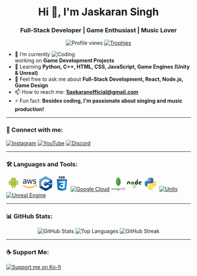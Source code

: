 <h1 align="center">Hi 👋, I'm Jaskaran Singh</h1>
<h3 align="center">Full-Stack Developer | Game Enthusiast | Music Lover</h3>

<p align="center">
  <img src="https://komarev.com/ghpvc/?username=jaskrnsroay&label=Profile%20views&color=0e75b6&style=flat" alt="Profile views" />
  <a href="https://github.com/ryo-ma/github-profile-trophy"><img src="https://github-profile-trophy.vercel.app/?username=jaskrnsroay&theme=gruvbox&no-frame=true&margin-w=10&column=4" alt="Trophies" /></a>
</p>

<img align="right" alt="Coding" width="380" src="https://user-images.githubusercontent.com/74038190/225813708-98b745f2-7d22-48cf-9150-083f1b00d6c9.gif">

- 🔭 I’m currently working on **Game Development Projects**  
- 🌱 Learning **Python, C++, HTML, CSS, JavaScript, Game Engines (Unity & Unreal)**  
- 💬 Feel free to ask me about **Full-Stack Development, React, Node.js, Game Design**  
- 📫 How to reach me: **1jaskaranofficial@gmail.com**  
- ⚡ Fun fact: **Besides coding, I'm passionate about singing and music production!**

---

<h3>📱 Connect with me:</h3>
<p align="left">
  <a href="https://instagram.com/jaskrninlove" target="_blank"><img align="center" src="https://raw.githubusercontent.com/rahuldkjain/github-profile-readme-generator/master/src/images/icons/Social/instagram.svg" alt="Instagram" height="30" width="40" /></a>
  <a href="https://www.youtube.com/c/jaskrnsings" target="_blank"><img align="center" src="https://raw.githubusercontent.com/rahuldkjain/github-profile-readme-generator/master/src/images/icons/Social/youtube.svg" alt="YouTube" height="30" width="40" /></a>
  <a href="https://discord.gg/jaskrnsroay" target="_blank"><img align="center" src="https://raw.githubusercontent.com/rahuldkjain/github-profile-readme-generator/master/src/images/icons/Social/discord.svg" alt="Discord" height="30" width="40" /></a>
</p>

---

<h3>🛠️ Languages and Tools:</h3>
<p align="left">
  <a href="https://developer.android.com" target="_blank" rel="noreferrer"><img src="https://raw.githubusercontent.com/devicons/devicon/master/icons/android/android-original-wordmark.svg" alt="Android" width="40" height="40"/></a> 
  <a href="https://aws.amazon.com" target="_blank" rel="noreferrer"><img src="https://raw.githubusercontent.com/devicons/devicon/master/icons/amazonwebservices/amazonwebservices-original-wordmark.svg" alt="AWS" width="40" height="40"/></a> 
  <a href="https://www.w3schools.com/cpp/" target="_blank" rel="noreferrer"><img src="https://raw.githubusercontent.com/devicons/devicon/master/icons/cplusplus/cplusplus-original.svg" alt="C++" width="40" height="40"/></a> 
  <a href="https://www.w3schools.com/css/" target="_blank" rel="noreferrer"><img src="https://raw.githubusercontent.com/devicons/devicon/master/icons/css3/css3-original-wordmark.svg" alt="CSS3" width="40" height="40"/></a> 
  <a href="https://cloud.google.com" target="_blank" rel="noreferrer"><img src="https://www.vectorlogo.zone/logos/google_cloud/google_cloud-icon.svg" alt="Google Cloud" width="40" height="40"/></a> 
  <a href="https://www.mongodb.com/" target="_blank" rel="noreferrer"><img src="https://raw.githubusercontent.com/devicons/devicon/master/icons/mongodb/mongodb-original-wordmark.svg" alt="MongoDB" width="40" height="40"/></a> 
  <a href="https://nodejs.org" target="_blank" rel="noreferrer"><img src="https://raw.githubusercontent.com/devicons/devicon/master/icons/nodejs/nodejs-original-wordmark.svg" alt="Node.js" width="40" height="40"/></a> 
  <a href="https://www.python.org" target="_blank" rel="noreferrer"><img src="https://raw.githubusercontent.com/devicons/devicon/master/icons/python/python-original.svg" alt="Python" width="40" height="40"/></a> 
  <a href="https://unity.com/" target="_blank" rel="noreferrer"><img src="https://www.vectorlogo.zone/logos/unity3d/unity3d-icon.svg" alt="Unity" width="40" height="40"/></a> 
  <a href="https://unrealengine.com/" target="_blank" rel="noreferrer"><img src="https://raw.githubusercontent.com/kenangundogan/fontisto/036b7eca71aab1bef8e6a0518f7329f13ed62f6b/icons/svg/brand/unreal-engine.svg" alt="Unreal Engine" width="40" height="40"/></a>
</p>

---

<h3>📊 GitHub Stats:</h3>
<div align="center">
  <img src="https://github-readme-stats.vercel.app/api?username=jaskrnsroay&show_icons=true&theme=radical" alt="GitHub Stats" width="400px"/>
  <img src="https://github-readme-stats.vercel.app/api/top-langs?username=jaskrnsroay&layout=compact&show_icons=true&locale=en&theme=radical" alt="Top Languages" width="400px"/>
  <img src="https://github-readme-streak-stats.herokuapp.com/?user=jaskrnsroay&theme=radical" alt="GitHub Streak" width="400px"/>
</div>

---

<h3>☕ Support Me:</h3>
<p><a href="https://ko-fi.com/jaskrnsroay"><img src="https://cdn.ko-fi.com/cdn/kofi3.png?v=3" height="50" width="210" alt="Support me on Ko-fi" /></a></p>
